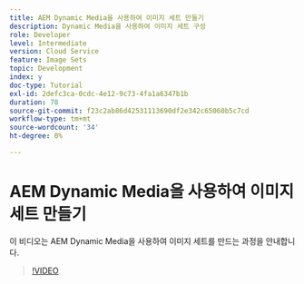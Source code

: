 ```yaml
---
title: AEM Dynamic Media을 사용하여 이미지 세트 만들기
description: Dynamic Media을 사용하여 이미지 세트 구성
role: Developer
level: Intermediate
version: Cloud Service
feature: Image Sets
topic: Development
index: y
doc-type: Tutorial
exl-id: 2defc3ca-0cdc-4e12-9c73-4fa1a6347b1b
duration: 78
source-git-commit: f23c2ab86d42531113690df2e342c65060b5c7cd
workflow-type: tm+mt
source-wordcount: '34'
ht-degree: 0%

---
```


# AEM Dynamic Media을 사용하여 이미지 세트 만들기

이 비디오는 AEM Dynamic Media을 사용하여 이미지 세트를 만드는 과정을 안내합니다.

>[!VIDEO](https://video.tv.adobe.com/v/335581?quality=12&learn=on)
